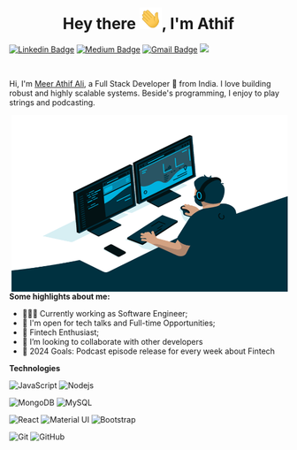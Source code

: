 <h1 align="center">Hey there <img src="Hi.gif" width="40px" />, I'm Athif</h1>


[![Linkedin Badge](https://img.shields.io/badge/-meerathifali-blue?style=flat-square&logo=Linkedin&logoColor=white&link=https://www.linkedin.com/in/meer-athif-ali-a8610a151)](https://www.linkedin.com/in/meer-athif-ali-a8610a151)
[![Medium Badge](https://img.shields.io/badge/-@meerathifali-black?style=flat-square&labelColor=000000&logo=Medium&link=https://medium.com/@meerathifali/)](https://medium.com/@meerathifali)
[![Gmail Badge](https://img.shields.io/badge/-mail@meerathifali.in-c14438?style=flat-square&logo=Gmail&logoColor=white&link=mailto:mail@meerathifali@gmail.com)](mailto:mail@meerathifali@gmail.com)
![](https://visitor-badge.glitch.me/badge?page_id=meerathifali.meerathifali)

<br />

Hi, I'm [Meer Athif Ali](https://meer-athif-ali-portfolio.netlify.app/), a Full Stack Developer 🚀 from India. I love building robust and highly scalable systems. Beside's programming, I enjoy to play strings and podcasting.

  <img align="right" alt="GIF" src="code.gif" width="500" height="320" />
  
**Some highlights about me:**

- 👨🏽‍💻 Currently working as Software Engineer;
- 💬 I'm open for tech talks and Full-time Opportunities;
- 🌱 Fintech Enthusiast; 
- 👯 I’m looking to collaborate with other developers
- 🥅 2024 Goals: Podcast episode release for every week about Fintech

**Technologies**  

![JavaScript](https://img.shields.io/badge/-JavaScript-black?style=flat-square&logo=javascript)
![Nodejs](https://img.shields.io/badge/-Nodejs-black?style=flat-square&logo=Node.js)

![MongoDB](https://img.shields.io/badge/-MongoDB-black?style=flat-square&logo=mongodb)
![MySQL](https://img.shields.io/badge/-MySQL-black?style=flat-square&logo=mysql)

![React](https://img.shields.io/badge/-React-black?style=flat-square&logo=react)
![Material UI](https://img.shields.io/badge/-Material%20UI-black?style=flat-square&logo=material-ui)
![Bootstrap](https://img.shields.io/badge/-Bootstrap-563D7C?style=flat-square&logo=bootstrap)

![Git](https://img.shields.io/badge/-Git-black?style=flat-square&logo=git)
![GitHub](https://img.shields.io/badge/-GitHub-181717?style=flat-square&logo=github)


